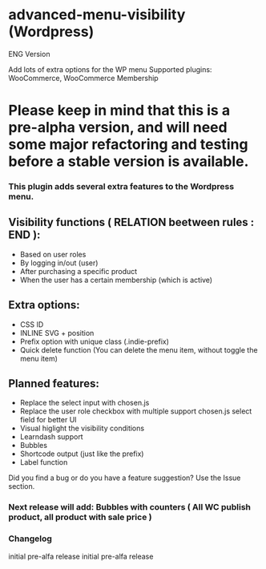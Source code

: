 # advanced-menu-visibility (Wordpress)

ENG Version

Add lots of extra options for the WP menu
Supported plugins: WooCommerce, WooCommerce Membership

# Please keep in mind that this is a pre-alpha version, and will need some major refactoring and testing before a stable version is available.

### This plugin adds several extra features to the Wordpress menu.

## Visibility functions ( RELATION beetween rules : END ):

- Based on user roles
- By logging in/out (user)
- After purchasing a specific product
- When the user has a certain membership (which is active)

## Extra options:

- CSS ID
- INLINE SVG + position
- Prefix option with unique class (.indie-prefix)
- Quick delete function (You can delete the menu item, without toggle the menu item)


## Planned features:

- Replace the select input with chosen.js
- Replace the user role checkbox with multiple support chosen.js select field for better UI
- Visual higlight the visibility conditions
- Learndash support
- Bubbles 
- Shortcode output (just like the prefix)
- Label function


Did you find a bug or do you have a feature suggestion? Use the Issue section.

### Next release will add: Bubbles with counters ( All WC publish product, all product with sale price )

### Changelog
initial pre-alfa release
initial pre-alfa release
